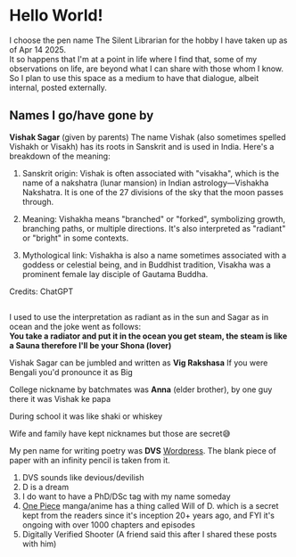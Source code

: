 # Hello World!

I choose the pen name The Silent Librarian for the hobby I have taken up as of Apr 14 2025.  
It so happens that I'm at a point in life where I find that, some of my observations on life, are beyond what I can share with those whom I know.   
So I plan to use this space as a medium to have that dialogue, albeit internal, posted externally.

## Names I go/have gone by
**Vishak Sagar** (given by parents)
The name Vishak (also sometimes spelled Vishakh or Visakh) has its roots in Sanskrit and is used in India. Here's a breakdown of the meaning:

1. Sanskrit origin:
Vishak is often associated with "visakha", which is the name of a nakshatra (lunar mansion) in Indian astrology—Vishakha Nakshatra. It is one of the 27 divisions of the sky that the moon passes through.

2. Meaning: Vishakha means "branched" or "forked", symbolizing growth, branching paths, or multiple directions. It's also interpreted as "radiant" or "bright" in some contexts.

3. Mythological link:
Vishakha is also a name sometimes associated with a goddess or celestial being, and in Buddhist tradition, Visakha was a prominent female lay disciple of Gautama Buddha.

Credits: ChatGPT

##  
I used to use the interpretation as radiant as in the sun and Sagar as in ocean and the joke went as follows:  
**You take a radiator and put it in the ocean you get steam, the steam is like a Sauna therefore I'll be your Shona (lover)**

Vishak Sagar can be jumbled and written as **Vig Rakshasa**
If you were Bengali you'd pronounce it as Big

College nickname by batchmates was **Anna** (elder brother), by one guy there it was Vishak ke papa  

During school it was like shaki or whiskey  

Wife and family have kept nicknames but those are secret😅

My pen name for writing poetry was **DVS** [Wordpress](https://dvsvishak.wordpress.com/). The blank piece of paper with an infinity pencil is taken from it.
1. DVS sounds like devious/devilish 
2. D is a dream
3. I do want to have a PhD/DSc tag with my name someday
4. [One Piece](https://en.wikipedia.org/wiki/One_Piece) manga/anime has a thing called Will of D. which is a secret kept from the readers since it's inception 20+ years ago, and FYI it's ongoing with over 1000 chapters and episodes
5. Digitally Verified Shooter (A friend said this after I shared these posts with him)